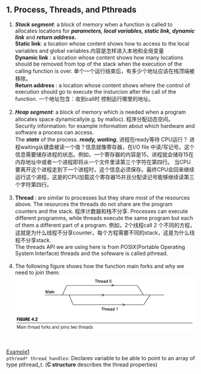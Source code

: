 ## 1. Process, Threads, and Pthreads
1. ***Stack segment***: a block of memory when a function is called to allocates locations for  ***parameters, local variables, static link, dynamic link*** and ***return address.*** <br>
**Static link**: a location whose content shows how to access to the local variables and global variables.内容是怎样进入本地和全局变量<br>
**Dynamic link** : a location whose content shows how many locations should be removed from top of the stack when the execution of the calling function is over. 单个一个运行结束后，有多少个地址应该在栈顶端被移除。<br>
**Return address** : a location whose content shows where the control of execution should go to execute the insturcion after the call of the function. 一个地址包含：收到call时 控制运行哪里的地址。<br><br>
2. ***Heap segment***: a block of memory which is needed when a program allocates space dynamically(e.g. by malloc). 程序分配动态空间。<br>
Security information: for example information about which hardware and software a process can access.<br>
The ***state*** of the process. ***ready, waiting***, 进程在ready等待 CPU运行？ 进程waiting从键盘被读一个值？信息就像寄存器，在I/O file 中读/写记号。这个信息需要储存进程的状态。例如，一个寄存器的内容是15，进程就会储存15在内存地址中或者一个进程即将从一个文件里读第三个字符在第四行。 当CPU要离开这个进程走到下一个进程时，这个信息必须保存。最终CPU会回来继续运行这个进程，这是的CPU加载这个寄存器15并且分配读记号能够继续读第三个字符第四行。<br><br>
3. **Thread** : are similar to processes but they share most of the resources above. The resources the threads do not share are the program counters and the stack. 程序计数器和栈不分享. Processes can execute different programms, while threads execute the same program but each of them a different part of a program. 例如，2个线程call 2 个不同的方程，这就是为什么线程不分享counter，每个方程需要不同的stack，这是为什么线程不分享stack.<br>
The threads API we are using here is from POSIX(Portable Operating System Interface) threads and the sofeware is called pthread.<br><br>
4. The following figure shows how the function main forks and why we need to join them:<br>
![fok image](https://github.com/Mira-Qiu/Shared-memory-architecture/blob/master/1.1.png?raw=true)<br>
<br>

[Example1](https://github.com/Mira-Qiu/Shared-memory-architecture/blob/master/a1.c)<br>
<code>pthread* thread_handles</code>: Declares variable to be able to point to an array of type pthread_t. (**C structure** describes the thread properties)<br>
